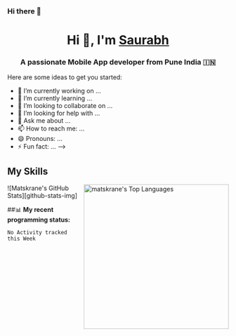 ### Hi there 👋

<h1 align="center">Hi 👋, I'm <a href="https://100rabhcsmc.github.io/Me.io/" target="blank">
Saurabh</a></h1>
<h3 align="center">A passionate Mobile App developer from Pune India &#127470;&#127475</h3>

Here are some ideas to get you started:

- 🔭 I’m currently working on ...
- 🌱 I’m currently learning ...
- 👯 I’m looking to collaborate on ...
- 🤔 I’m looking for help with ...
- 💬 Ask me about ...
- 📫 How to reach me: ...
- 😄 Pronouns: ...
- ⚡ Fun fact: ...
-->

## My Skills

<img src="https://matskrane-readme-stats.vercel.app/api/top-langs?username=matskrane&layout=compact&card_width=275&hide=c,meson,makefile,python,m4" alt="matskrane's Top Languages" align="right" width="330">

![Matskrane's GitHub Stats][github-stats-img]


##📊 **My recent programming status:**
<!--START_SECTION:waka-->
```text
No Activity tracked this Week
```
<!--END_SECTION:waka-->
